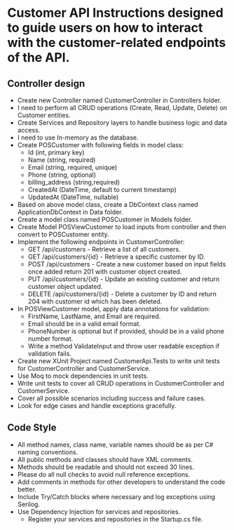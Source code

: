 ﻿# Customer API Instructions designed to guide users on how to interact with the customer-related endpoints of the API.

## Controller design
 - Create new Controller named CustomerController in Controllers folder.
 - I need to perform all CRUD operations (Create, Read, Update, Delete) on Customer entities.
 - Create Services and Repository layers to handle business logic and data access.
 - I need to use In-memory as the database.
 - Create  POSCustomer with following fields in model class:
   - Id (int, primary key)
   - Name (string, required)
   - Email (string, required, unique)
   - Phone (string, optional)
	- billing_address (string,required)
   - CreatedAt (DateTime, default to current timestamp)
   - UpdatedAt (DateTime, nullable) 
 - Based on above model class, create a DbContext class named ApplicationDbContext in Data folder.
 - Create a model class named POSCustomer in Models folder.
 - Create Model POSViewCustomer to load inputs from controller and then convert to POSCustomer entity.
 - Implement the following endpoints in CustomerController:
   - GET /api/customers - Retrieve a list of all customers.
   - GET /api/customers/{id} - Retrieve a specific customer by ID.
   - POST /api/customers - Create a new customer based on input fields once added return 201 with customer object created.
   - PUT /api/customers/{id} - Update an existing customer and return customer object updated.
   - DELETE /api/customers/{id} - Delete a customer by ID and return 204 with customer id which has been deleted.
 - In POSViewCustomer model, apply data annotations for validation:
   - FirstName, LastName, and Email are required.
   - Email should be in a valid email format.
   - PhoneNumber is optional but if provided, should be in a valid phone number format.
	- Write a method ValidateInput and throw user readable exception if validation fails.
 - Create new XUnit Project named CustomerApi.Tests to write unit tests for CustomerController and CustomerService.
 - Use Moq to mock dependencies in unit tests.
 - Write unit tests to cover all CRUD operations in CustomerController and CustomerService.
 - Cover all possible scenarios including success and failure cases.
 - Look for edge cases and handle exceptions gracefully.
 


 ## Code Style
  - All method names, class name, variable names should be as per C# naming conventions.
 - All public methods and classes should have XML comments.
 - Methods should be readable and should not exceed 30 lines.
 - Please do all null checks to avoid null reference exceptions.
 - Add comments in methods for other developers to understand the code better.
 - Include Try/Catch blocks where necessary and log exceptions using Serilog.
 - Use Dependency Injection for services and repositories.
	- Register your services and repositories in the Startup.cs file.

